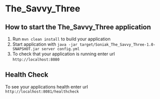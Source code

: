 # The_Savvy_Three

How to start the The_Savvy_Three application
---

1. Run `mvn clean install` to build your application
1. Start application with `java -jar target/Soniak_The_Savvy_Three-1.0-SNAPSHOT.jar server config.yml`
1. To check that your application is running enter url `http://localhost:8080`

Health Check
---

To see your applications health enter url `http://localhost:8081/healthcheck`
